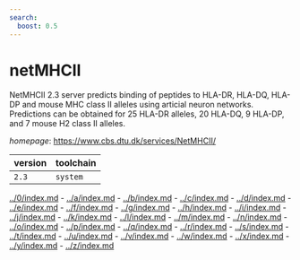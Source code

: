 ```yaml
---
search:
  boost: 0.5
---
```

# netMHCII

NetMHCII 2.3 server predicts binding of peptides to HLA-DR,  HLA-DQ, HLA-DP and mouse MHC class II alleles using articial neuron networks.  Predictions can be obtained for 25 HLA-DR alleles, 20 HLA-DQ, 9 HLA-DP, and  7 mouse H2 class II alleles.

*homepage*: <https://www.cbs.dtu.dk/services/NetMHCII/>

version | toolchain
--------|----------
``2.3`` | ``system``

[../0/index.md](0) - [../a/index.md](a) - [../b/index.md](b) - [../c/index.md](c) - [../d/index.md](d) - [../e/index.md](e) - [../f/index.md](f) - [../g/index.md](g) - [../h/index.md](h) - [../i/index.md](i) - [../j/index.md](j) - [../k/index.md](k) - [../l/index.md](l) - [../m/index.md](m) - [../n/index.md](n) - [../o/index.md](o) - [../p/index.md](p) - [../q/index.md](q) - [../r/index.md](r) - [../s/index.md](s) - [../t/index.md](t) - [../u/index.md](u) - [../v/index.md](v) - [../w/index.md](w) - [../x/index.md](x) - [../y/index.md](y) - [../z/index.md](z)

